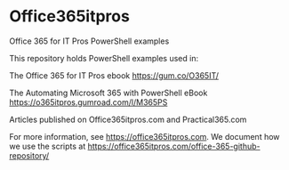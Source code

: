 # Office365itpros
Office 365 for IT Pros PowerShell examples

This repository holds PowerShell examples used in:

The Office 365 for IT Pros ebook https://gum.co/O365IT/

The Automating Microsoft 365 with PowerShell eBook  https://o365itpros.gumroad.com/l/M365PS

Articles published on Office365itpros.com and Practical365.com

For more information, see https://office365itpros.com. We document how we use the scripts at https://office365itpros.com/office-365-github-repository/
